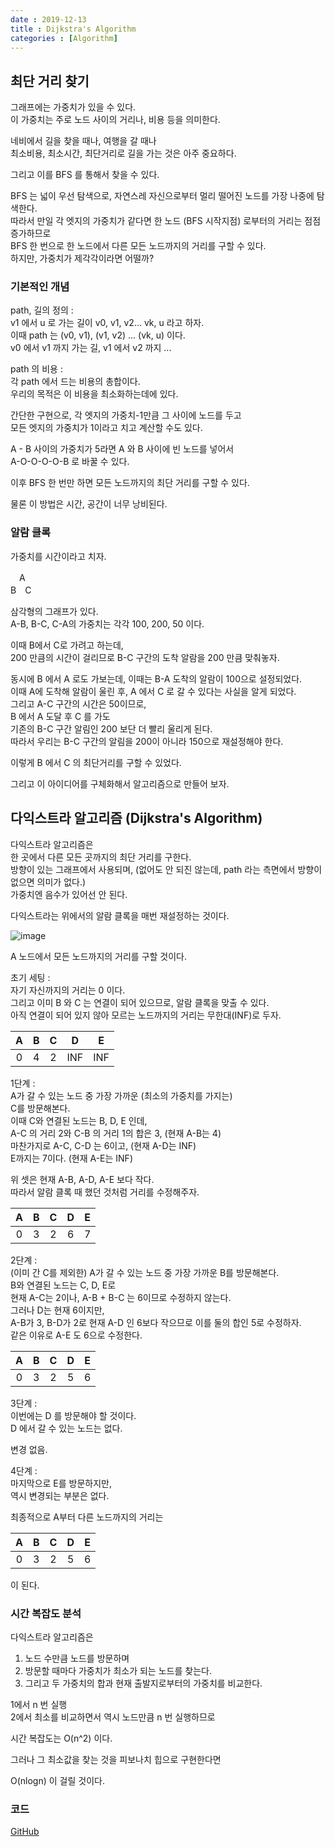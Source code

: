 ```yaml
---
date : 2019-12-13
title : Dijkstra's Algorithm
categories : [Algorithm]
---
```


## 최단 거리 찾기

그래프에는 가중치가 있을 수 있다.  
이 가중치는 주로 노드 사이의 거리나, 비용 등을 의미한다.  

네비에서 길을 찾을 때나, 여행을 갈 때나  
최소비용, 최소시간, 최단거리로 길을 가는 것은 아주 중요하다.  

그리고 이를 BFS 를 통해서 찾을 수 있다.  

BFS 는 넓이 우선 탐색으로, 자연스레 자신으로부터 멀리 떨어진 노드를 가장 나중에 탐색한다.  
따라서 만일 각 엣지의 가중치가 같다면 한 노드 (BFS 시작지점) 로부터의 거리는 점점 증가하므로  
BFS 한 번으로 한 노드에서 다른 모든 노드까지의 거리를 구할 수 있다.  
하지만, 가중치가 제각각이라면 어떨까?


### 기본적인 개념  

path, 길의 정의 :  
v1 에서 u 로 가는 길이 v0, v1, v2... vk, u 라고 하자.  
이때 path 는 (v0, v1), (v1, v2) ... (vk, u) 이다.  
v0 에서 v1 까지 가는 길, v1 에서 v2 까지 ...  

path 의 비용 :  
각 path 에서 드는 비용의 총합이다.  
우리의 목적은 이 비용을 최소화하는데에 있다.  

간단한 구현으로, 각 엣지의 가중치-1만큼 그 사이에 노드를 두고  
모든 엣지의 가중치가 1이라고 치고 계산할 수도 있다.  

A - B 사이의 가중치가 5라면 A 와 B 사이에 빈 노드를 넣어서  
A-O-O-O-O-B 로 바꿀 수 있다.  

이후 BFS 한 번만 하면 모든 노드까지의 최단 거리를 구할 수 있다.  

물론 이 방법은 시간, 공간이 너무 낭비된다.  



### 알람 클록

가중치를 시간이라고 치자.  

　A  
B　C  

삼각형의 그래프가 있다.  
A-B, B-C, C-A의 가중치는 각각 100, 200, 50 이다.  

이때 B에서 C로 가려고 하는데,  
200 만큼의 시간이 걸리므로 B-C 구간의 도착 알람을 200 만큼 맞춰놓자.  

동시에 B 에서 A 로도 가보는데, 이때는 B-A 도착의 알람이 100으로 설정되었다.  
이때 A에 도착해 알람이 울린 후, A 에서 C 로 갈 수 있다는 사실을 알게 되었다.  
그리고 A-C 구간의 시간은 50이므로,  
B 에서 A 도달 후 C 를 가도  
기존의 B-C 구간 알림인 200 보단 더 빨리 울리게 된다.  
따라서 우리는 B-C 구간의 알림을 200이 아니라 150으로 재설정해야 한다.  

이렇게 B 에서 C 의 최단거리를 구할 수 있었다.  

그리고 이 아이디어를 구체화해서 알고리즘으로 만들어 보자.  


## 다익스트라 알고리즘 (Dijkstra's Algorithm)

다익스트라 알고리즘은  
한 곳에서 다른 모든 곳까지의 최단 거리를 구한다.  
방향이 있는 그래프에서 사용되며, (없어도 안 되진 않는데, path 라는 측면에서 방향이 없으면 의미가 없다.)  
가중치엔 음수가 있어선 안 된다.  

다익스트라는 위에서의 알람 클록을 매번 재설정하는 것이다.  

![image](https://user-images.githubusercontent.com/22045424/70800111-bf78ac00-1dee-11ea-896a-f95d33ff98a2.png)

A 노드에서 모든 노드까지의 거리를 구할 것이다.  

초기 세팅 :  
자기 자신까지의 거리는 0 이다.  
그리고 이미 B 와 C 는 연결이 되어 있으므로, 알람 클록을 맞출 수 있다.  
아직 연결이 되어 있지 않아 모르는 노드까지의 거리는 무한대(INF)로 두자.  

|A|B|C|D|E|
|:---:|:---:|:---:|:---:|:---:|
|0|4|2|INF|INF|


1단계 :  
A가 갈 수 있는 노드 중 가장 가까운 (최소의 가중치를 가지는)  
C를 방문해본다.  
이때 C와 연결된 노드는 B, D, E 인데,  
A-C 의 거리 2와 C-B 의 거리 1의 합은 3, (현재 A-B는 4)  
마찬가지로 A-C, C-D 는 6이고, (현재 A-D는 INF)  
E까지는 7이다. (현재 A-E는 INF)  

위 셋은 현재 A-B, A-D, A-E 보다 작다.  
따라서 알람 클록 때 했던 것처럼 거리를 수정해주자.  

|A|B|C|D|E|
|:---:|:---:|:---:|:---:|:---:|
|0|3|2|6|7|  


2단계 :  
(이미 간 C를 제외한) A가 갈 수 있는 노드 중 가장 가까운 B를 방문해본다.   
B와 연결된 노드는 C, D, E로  
현재 A-C는 2이나, A-B + B-C 는 6이므로 수정하지 않는다.  
그러나 D는 현재 6이지만,  
A-B가 3, B-D가 2로 현재 A-D 인 6보다 작으므로 이를 둘의 합인 5로 수정하자.  
같은 이유로 A-E 도 6으로 수정한다.  

|A|B|C|D|E|
|:---:|:---:|:---:|:---:|:---:|
|0|3|2|5|6|

3단계 :  
이번에는 D 를 방문해야 할 것이다.  
D 에서 갈 수 있는 노드는 없다.  

변경 없음.  

4단계 :  
마지막으로 E를 방문하지만,  
역시 변경되는 부분은 없다.  

최종적으로 A부터 다른 노드까지의 거리는  

|A|B|C|D|E|
|:---:|:---:|:---:|:---:|:---:|
|0|3|2|5|6|

이 된다.  

### 시간 복잡도 분석  

다익스트라 알고리즘은  

1. 노드 수만큼 노드를 방문하며  
2. 방문할 때마다 가중치가 최소가 되는 노드를 찾는다.  
3. 그리고 두 가중치의 합과 현재 출발지로부터의 가중치를 비교한다.  

1에서 n 번 실행  
2에서 최소를 비교하면서 역시 노드만큼 n 번 실행하므로  

시간 복잡도는 O(n^2) 이다.  


그러나 그 최소값을 찾는 것을 피보나치 힙으로 구현한다면  

O(nlogn) 이 걸릴 것이다.  

### 코드

[GitHub](https://github.com/jkjan/Algorithm/blob/master/Graph%20Algorithm/05.%20Dijkstra%20Algorithm/Dijkstra%20Algorithm.cpp)
